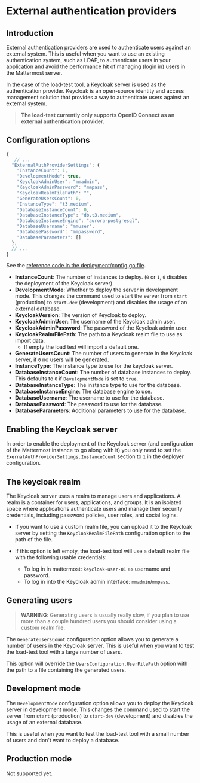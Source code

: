 # External authentication providers

## Introduction

External authentication providers are used to authenticate users against an external system. This is useful when you want to use an existing authentication system, such as LDAP, to authenticate users in your application and avoid the performance hit of managing (login in) users in the Mattermost server.

In the case of the load-test tool, a Keycloak server is used as the authentication provider. Keycloak is an open-source identity and access management solution that provides a way to authenticate users against an external system.

> **The load-test currently only supports OpenID Connect as an external authentication provider.**

## Configuration options

``` js
{
   // ...
  "ExternalAuthProviderSettings": {
    "InstanceCount": 1,
    "DevelopmentMode": true,
    "KeycloakAdminUser": "mmadmin",
    "KeycloakAdminPassword": "mmpass",
    "KeycloakRealmFilePath": "",
    "GenerateUsersCount": 0,
    "InstanceType": "t3.medium",
    "DatabaseInstanceCount": 0,
    "DatabaseInstanceType": "db.t3.medium",
    "DatabaseInstanceEngine": "aurora-postgresql",
    "DatabaseUsername": "mmuser",
    "DatabasePassword": "mmpassword",
    "DatabaseParameters": []
  },
  // ...
}
```

See the [reference code in the deployment/config.go file](../deployment/config.go#L188).

- **InstanceCount**: The number of instances to deploy. (`0` or `1`, `0` disables the deployment of the Keycloak server)
- **DevelopmentMode**: Whether to deploy the server in development mode. This changes the command used to start the server from `start` (production) to `start-dev` (development) and disables the usage of an external database.
- **KeycloakVersion**: The version of Keycloak to deploy.
- **KeycloakAdminUser**: The username of the Keycloak admin user.
- **KeycloakAdminPassword**: The password of the Keycloak admin user.
- **KeycloakRealmFilePath**: The path to a Keycloak realm file to use as import data.
  - If empty the load test will import a default one.
- **GenerateUsersCount**: The number of users to generate in the Keycloak server, if `0` no users will be generated.
- **InstanceType**: The instance type to use for the keycloak server.
- **DatabaseInstanceCount**: The number of database instances to deploy. This defaults to `0` if `DevelopmentMode` is set to `true`.
- **DatabaseInstanceType**: The instance type to use for the database.
- **DatabaseInstanceEngine**: The database engine to use.
- **DatabaseUsername**: The username to use for the database.
- **DatabasePassword**: The password to use for the database.
- **DatabaseParameters**: Additional parameters to use for the database.

## Enabling the Keycloak server

In order to enable the deployment of the Keycloak server (and configuration of the Mattermost instance to go along with it) you only need to set the `ExernalAuthProviderSettings.InstanceCount` section to `1` in the deployer configuration.

## The keycloak realm

The Keycloak server uses a realm to manage users and applications. A realm is a container for users, applications, and groups. It is an isolated space where applications authenticate users and manage their security credentials, including password policies, user roles, and social logins.

- If you want to use a custom realm file, you can upload it to the Keycloak server by setting the `KeycloakRealmFilePath` configuration option to the path of the file.

- If this option is left empty, the load-test tool will use a default realm file with the following usable credentials:
  - To log in in mattermost: `keycloak-user-01` as username and password.
  - To log in into the Keycloak admin interface: `mmadmin`/`mmpass`.

## Generating users

> **WARNING**: Generating users is usually really slow, if you plan to use more than a couple hundred users you should consider using a custom realm file.

The `GenerateUsersCount` configuration option allows you to generate a number of users in the Keycloak server. This is useful when you want to test the load-test tool with a large number of users.

This option will override the `UsersConfiguration.UserFilePath` option with the path to a file containing the generated users.

## Development mode

The `DevelopmentMode` configuration option allows you to deploy the Keycloak server in development mode. This changes the command used to start the server from `start` (production) to `start-dev` (development) and disables the usage of an external database.

This is useful when you want to test the load-test tool with a small number of users and don't want to deploy a database.

## Production mode

Not supported yet.

